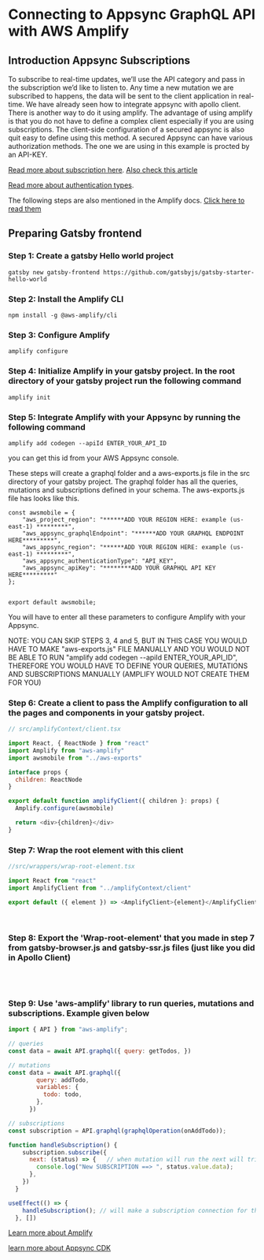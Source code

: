# Connecting to Appsync GraphQL API with AWS Amplify

## Introduction Appsync Subscriptions

To subscribe to real-time updates, we’ll use the API category and pass in the subscription we’d like to listen to. Any time a new mutation we are subscribed to happens, the data will be sent to the client application in real-time.
We have already seen how to integrate appsync with apollo client. There is another way to do it using amplify. The advantage of using amplify is that you do not have to define a complex client especially if you are using subscriptions.
The client-side configuration of a secured appsync is also quit easy to define using this method. A secured Appsync can have various authorization methods. The one we are using in this example is procted by an API-KEY.

[Read more about subscription here](https://docs.aws.amazon.com/appsync/latest/devguide/real-time-websocket-client.htmly).
[Also check this article](https://aws.amazon.com/blogs/mobile/building-scalable-graphql-apis-on-aws-with-cdk-and-aws-appsync/)

[Read more about authentication types](https://docs.aws.amazon.com/appsync/latest/devguide/security.html#aws-appsync-security).

The following steps are also mentioned in the Amplify docs. [Click here to read them](https://docs.amplify.aws/lib/graphqlapi/getting-started/q/platform/ios)


## Preparing Gatsby frontend

### Step 1: Create a gatsby Hello world project

```
gatsby new gatsby-frontend https://github.com/gatsbyjs/gatsby-starter-hello-world
```

### Step 2: Install the Amplify CLI

```
npm install -g @aws-amplify/cli
```

### Step 3: Configure Amplify

```
amplify configure
```

### Step 4: Initialize Amplify in your gatsby project. In the root directory of your gatsby project run the following command

```
amplify init
```

### Step 5: Integrate Amplify with your Appsync by running the following command

```
amplify add codegen --apiId ENTER_YOUR_API_ID
```
you can get this id from your AWS Appsync console. 

These steps will create a graphql folder and a aws-exports.js file in the src directory of your gatsby project. The graphql folder has all the queries, mutations and subscriptions defined in your schema.
The aws-exports.js file has looks like this. 

```
const awsmobile = {
    "aws_project_region": "******ADD YOUR REGION HERE: example (us-east-1) *********",
    "aws_appsync_graphqlEndpoint": "******ADD YOUR GRAPHQL ENDPOINT HERE*********",
    "aws_appsync_region": "******ADD YOUR REGION HERE: example (us-east-1) *********",
    "aws_appsync_authenticationType": "API_KEY",
    "aws_appsync_apiKey": "********ADD YOUR GRAPHQL API KEY HERE*********"
};


export default awsmobile;

```
You will have to enter all these parameters to configure Amplify with your Appsync.

NOTE: YOU CAN SKIP STEPS 3, 4 and 5, BUT IN THIS CASE YOU WOULD HAVE TO MAKE  "aws-exports.js" FILE MANUALLY AND YOU WOULD NOT BE ABLE TO RUN "amplify add codegen --apiId ENTER_YOUR_API_ID", THEREFORE YOU WOULD HAVE TO DEFINE YOUR QUERIES, MUTATIONS AND SUBSCRIPTIONS MANUALLY (AMPLIFY WOULD NOT CREATE THEM FOR YOU)

### Step 6: Create a client to pass the Amplify configuration to all the pages and components in your gatsby project.

```javascript
// src/amplifyContext/client.tsx

import React, { ReactNode } from "react"
import Amplify from "aws-amplify"
import awsmobile from "../aws-exports"

interface props {
  children: ReactNode
}

export default function amplifyClient({ children }: props) {
  Amplify.configure(awsmobile)

  return <div>{children}</div>
}

```
### Step 7: Wrap the root element with this client

```javascript
//src/wrappers/wrap-root-element.tsx

import React from "react"
import AmplifyClient from "../amplifyContext/client"

export default ({ element }) => <AmplifyClient>{element}</AmplifyClient>

```
<br>

### Step 8: Export the 'Wrap-root-element' that you made in step 7 from gatsby-browser.js and gatsby-ssr.js files (just like you did in Apollo Client)

<br>
<br>

### Step 9: Use 'aws-amplify' library to run queries, mutations and subscriptions. Example given below
```javascript
import { API } from "aws-amplify";

// queries
const data = await API.graphql({ query: getTodos, })

// mutations
const data = await API.graphql({
        query: addTodo,
        variables: {
          todo: todo,
        },
      })

// subscriptions
const subscription = API.graphql(graphqlOperation(onAddTodo));

function handleSubscription() {
    subscription.subscribe({
      next: (status) => {   // when mutation will run the next will trigger
        console.log("New SUBSCRIPTION ==> ", status.value.data);
      },
    })
  }

useEffect(() => {
    handleSubscription(); // will make a subscription connection for the first time
  }, [])

```


[Learn more about Amplify](https://docs.amplify.aws/)

[learn more about Appsync CDK](https://docs.aws.amazon.com/cdk/api/latest/docs/aws-appsync-readme.html)



